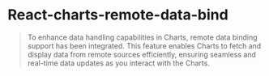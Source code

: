 # React-charts-remote-data-bind
>To enhance data handling capabilities in Charts, remote data binding support has been integrated. This feature enables Charts to fetch and display data from remote sources efficiently, ensuring seamless and real-time data updates as you interact with the Charts.
